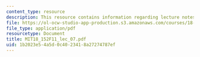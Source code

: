 ```yaml
---
content_type: resource
description: This resource contains information regarding lecture notes.
file: https://ol-ocw-studio-app-production.s3.amazonaws.com/courses/18-152-introduction-to-partial-differential-equations-fall-2011/1b2023e54a5d0c4023418a27274787ef_MIT18_152F11_lec_07.pdf
file_type: application/pdf
resourcetype: Document
title: MIT18_152F11_lec_07.pdf
uid: 1b2023e5-4a5d-0c40-2341-8a27274787ef
---
```

